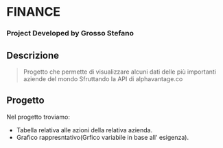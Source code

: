 # FINANCE

### Project Developed by Grosso Stefano

## Descrizione ##
> Progetto che permette di visualizzare alcuni dati delle più importanti aziende del mondo
> Sfruttando la API di alphavantage.co

## Progetto ##
Nel progetto troviamo:
* Tabella relativa alle azioni della relativa azienda.
* Grafico rappresntativo(Grfico variabile in base all' esigenza).
